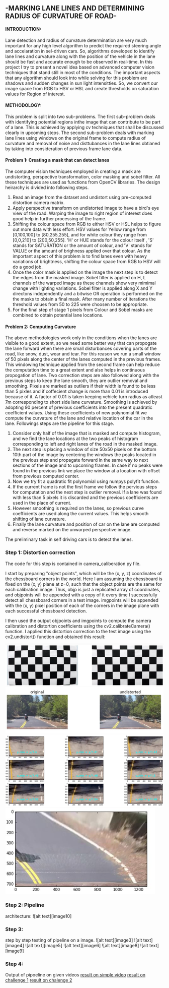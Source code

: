 ## -MARKING LANE LINES AND DETERMINING RADIUS OF CURVATURE OF ROAD-
#### INTRODUCTION:
Lane detection and radius of curvature determination are very much important for any high level algorithm to predict the required steering angle and accelaration in sel-driven cars. So, algorithms developed to identify lane lines and curvature along with the position of the vehicle in the lane should be fast and accurate enough to be observed in real-time. In this project I try to present a novel idea based on advanced computer vision techniques that stand still in most of the conditions. The important aspects that any algorithm should look into while solving for this problem are shadows and sudden changes in sun light intensitties. So, we convert our image space from RGB to HSV or HSL and create thresholds on saturation values for Region of interest.

#### METHODOLOGY:
This problem is split into two sub-problems. The first sub-problem deals with identifying potential regions inthe image that can contribute to be part of a lane. This is achieved by applying cv techniques that shall be discussed clearly in upcoming steps. The second sub-problem deals with marking lane lines using windows on the original frame to compute radius of curvature and removal of noise and disttubances in the lane lines obtianed by taking into consideration of previous frame lane data.

#### Problem 1: Creating a mask that can detect lanes
The computer vision techniques employed in creating a mask are undistorting, perspective transformation, color masking and sobel filter. All these techniques are used as functions from OpenCV libraries. The design heirarchy is divided into following steps.

1. Read an image from the dataset and undistort using pre-computed distortion camera matrix.
2. Apply perspective transform on undistorted image to have a bird's eye view of the road. Warping the image to right region of interest does good help in further processing of the frame.
3. Shifting the colour space from RGB to either HSV or HSL helps to figure out more data with less effort. HSV values for Yellow range from [0,100,100] to [80,255,255], and for white colour they range from [0,0,210] to [200,50,255]. 'H' or HUE stands for the colour itself , 'S' stands for SATURATION or the amount of colour, and 'V' stands for VALUE or the amount of brighness applied over that colour. As the important aspect of this problem is to find lanes even with heavy variations of brightness, shifting the colour space from RGB to HSV will do a good job. 
4. Once the color mask is applied on the image the next step is to detect the edges from the masked image. Sobel filter is applied on H, L channels of the warped image as these channels show very mimimal change with lighting variations. Sobel filter is applied along X and Y directons independently and a bitwise OR operation is performed on the the masks to obtain a final mask. After many number of iterations the threshold values from 50 to 225 were choosen to be appropriate.
5. For the final step of stage 1 pixels from Colour and Sobel masks are combined to obtain potential lane locations.

#### Problem 2: Computing Curvature
The above methodologies work only in the conditions when the lanes are visible to a good extent, so we need some better way that can propogate the lane forward when there are small disturbances covering parts of the road, like snow, dust, wear and tear. For this reason we run a small window of 50 pixels along the center of the lanes computed in the previous frames. This windowing technique applied from the second frame can help reduce the computation time to a great extent and also helps in continuous propogation of lane. Two correction steps are also followed along with the previous steps to keep the lane smooth, they are outlier removal and smoothing. Pixels are marked as outliers if their width is found to be less than 5 pixles and if coffecient change is more than 0.01 is introduced because of it. A factor of 0.01 is taken keeping vehicle turn radius as atleast 7m corresponding to short side lane  curvature. Smoothing is achieved by adopting 90 percent of previous coefficients into the present quadratic coefficient values. Using these coefficients of new polynomial fit we compute the curvature of the lane and relative location of the car in the lane. Followings steps are the pipeline for this stage.

1. Consider only half of the image that is masked and compute histogram, and we find the lane locations at the two peaks of histogram corresponding to left and right lanes of the road in the masked image.
2. The next step is placing a window of size 50x50 pixels on the bottom 10th part of the image by centering the windows the peaks located in the previous step and propagate forward in the same way to next sections of the image and to upcoming frames. In case if no peaks were found in the previous link we place the window at a location with offset from previous computed center.
3. Now we try fit a quadratic fit polynomial using numpys polyfit function.
4. If the current frame is not the first frame we follow the pervious steps for computation and the next step is outlier removal. If a lane was found with less than 5 pixels it is discarded and the previous coefficients are used in the place of current.
5. However smoothing is required on the lanes, so previous curve coefficients are used along the current values. This helps smooth shifting of lane curvature.
6. Finally the lane curvature and position of car on the lane are computed and reverse marked on the unwarped perspective image.







The preliminary task in self driving cars is to detect the lanes.
### Step 1: Distortion correction
The code for this step is contained in camera_caliberation.py file.

I start by preparing "object points", which will be the (x, y, z) coordinates of the chessboard corners in the world. Here I am assuming the chessboard is fixed on the (x, y) plane at z=0, such that the object points are the same for each calibration image. Thus, objp is just a replicated array of coordinates, and objpoints will be appended with a copy of it every time I successfully detect all chessboard corners in a test image. imgpoints will be appended with the (x, y) pixel position of each of the corners in the image plane with each successful chessboard detection.

I then used the output objpoints and imgpoints to compute the camera calibration and distortion coefficients using the cv2.calibrateCamera() function. I applied this distortion correction to the test image using the cv2.undistort() function and obtained this result:

![alt text](https://github.com/GOUTHAMRANGU/SDCND-UDACITY/blob/master/PROJECT4/output/cam_caliberation.JPG)
![alt text](https://github.com/GOUTHAMRANGU/SDCND-UDACITY/blob/master/PROJECT4/output/undist.JPG)
![alt text](https://github.com/GOUTHAMRANGU/SDCND-UDACITY/blob/master/PROJECT4/output/chooser.JPG)
![alt text](https://github.com/GOUTHAMRANGU/SDCND-UDACITY/blob/master/PROJECT4/output/perspective.JPG)


### Step 2:  Pipeline 
architecture:
![alt text][image10]

### Step 3:
step by step testing of pipeline on a image.
![alt text][image3]
![alt text][image4]
![alt text][image5]
![alt text][image6]
![alt text][image8]
![alt text][image9]
### Step 4:
Output of pipoeline on given videos
[result on simple video](https://youtu.be/RLADQ1ScPZk)
[result on challenge 1](https://youtu.be/kAPKyNAQ1QI)
[result on chalenge 2]()
